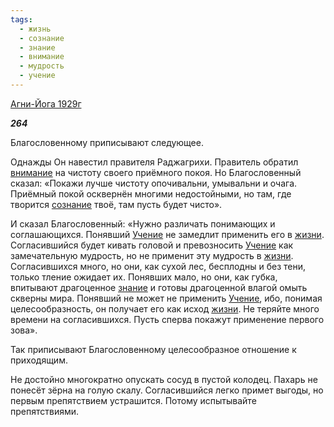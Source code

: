 ```yaml
---
tags:
  - жизнь
  - сознание
  - знание
  - внимание
  - мудрость
  - учение
---
```

[Агни-Йога 1929г](https://127.0.0.1:4002/agni/1929)

___264___

Благословенному приписывают следующее.   

Однажды Он навестил правителя Раджагрихи. Правитель обратил [внимание](../../../tags/#внимание) на чистоту своего приёмного покоя. Но Благословенный сказал: «Покажи лучше чистоту опочивальни, умывальни и очага. Приёмный покой осквернён многими недостойными, но там, где творится [сознание](../../../tags/#сознание) твоё, там пусть будет чисто».   

И сказал Благословенный: «Нужно различать понимающих и соглашающихся. Понявший [Учение](../../../tags/#учение) не замедлит применить его в [жизни](../../../tags/#жизнь). Согласившийся будет кивать головой и превозносить [Учение](../../../tags/#учение) как замечательную мудрость, но не применит эту мудрость в [жизни](../../../tags/#жизнь). Согласившихся много, но они, как сухой лес, бесплодны и без тени, только тление ожидает их. Понявших мало, но они, как губка, впитывают драгоценное [знание](../../../tags/#знание) и готовы драгоценной влагой омыть скверны мира. Понявший не может не применить [Учение](../../../tags/#учение), ибо, понимая целесообразность, он получает его как исход [жизни](../../../tags/#жизнь). Не теряйте много времени на согласившихся. Пусть сперва покажут применение первого зова».   

Так приписывают Благословенному целесообразное отношение к приходящим.   

Не достойно многократно опускать сосуд в пустой колодец. Пахарь не понесёт зёрна на голую скалу. Согласившийся легко примет выгоды, но первым препятствием устрашится. Потому испытывайте препятствиями.
